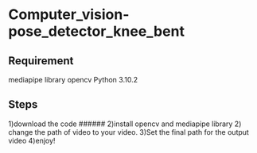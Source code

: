 # Computer_vision-pose_detector_knee_bent
## Requirement
  mediapipe library
  opencv
  Python 3.10.2
## Steps
1)download the code  ######
2)install opencv and mediapipe library
2) change the path of video to your video.
3)Set the final path for the output video
4)enjoy!
